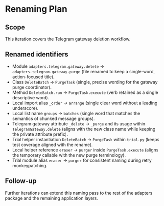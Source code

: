 # Renaming Plan

## Scope
This iteration covers the Telegram gateway deletion workflow.

## Renamed identifiers
- Module `adapters.telegram.gateway.delete` → `adapters.telegram.gateway.purge` (file renamed to keep a single-word, action-focused title).
- Class `DeleteBatch` → `PurgeTask` (single, precise wording for the gateway purge coordinator).
- Method `DeleteBatch.run` → `PurgeTask.execute` (verb retained as a single descriptive word).
- Local import alias `_order` → `arrange` (single clear word without a leading underscore).
- Local list name `groups` → `batches` (single word that matches the semantics of chunked message groups).
- Telegram gateway attribute `_delete` → `_purge` and its usage within `TelegramGateway.delete` (aligns with the new class name while keeping the private attribute prefix).
- Trial helper instantiation `DeleteBatch` → `PurgeTask` within `trial.py` (keeps test coverage aligned with the rename).
- Local helper reference `eraser` → `purger` inside `PurgeTask.execute` (aligns the temporary callable with the new purge terminology).
- Trial module alias `eraser` → `purger` for consistent naming during retry monkeypatching.

## Follow-up
Further iterations can extend this naming pass to the rest of the adapters package and the remaining application layers.
